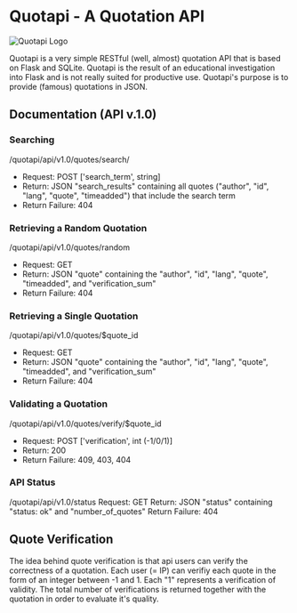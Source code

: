 # Quotapi - A Quotation API

![Quotapi Logo](http://quotapi.kleiber.me/assets/quotapi-logo-100.png)

Quotapi is a very simple RESTful (well, almost) quotation API that is based on Flask and SQLite. Quotapi is the result of an educational investigation into Flask and is not really suited for productive use. Quotapi's purpose is to provide (famous) quotations in JSON.										

## Documentation (API v.1.0)
### Searching
/quotapi/api/v1.0/quotes/search/
* Request: POST ['search_term', string]
* Return: JSON "search_results" containing all quotes ("author", "id", "lang", "quote", "timeadded") that include the search term
* Return Failure: 404

### Retrieving a Random Quotation
/quotapi/api/v1.0/quotes/random
* Request: GET
* Return: JSON "quote" containing the "author", "id", "lang", "quote", "timeadded", and "verification_sum"
* Return Failure: 404

### Retrieving a Single Quotation
/quotapi/api/v1.0/quotes/$quote_id
* Request: GET
* Return: JSON "quote" containing the "author", "id", "lang", "quote", "timeadded", and "verification_sum"
* Return Failure: 404

### Validating a Quotation
/quotapi/api/v1.0/quotes/verify/$quote_id
* Request: POST ['verification', int (-1/0/1)]
* Return: 200
* Return Failure: 409, 403, 404

### API Status
/quotapi/api/v1.0/status
Request: GET
Return: JSON "status" containing "status: ok" and "number_of_quotes"
Return Failure: 404

## Quote Verification
The idea behind quote verification is that api users can verify the correctness of a quotation. Each user (= IP) can verifiy each quote in the form of an integer between -1 and 1. Each "1" represents a verification of validity. The total number of verifications is returned together with the quotation in order to evaluate it's quality.